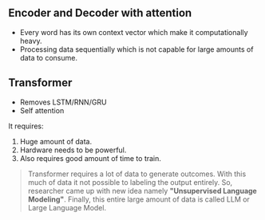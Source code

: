 ## Encoder and Decoder with attention

-   Every word has its own context vector which make it computationally heavy.
-   Processing data sequentially which is not capable for large amounts of data to consume.

## Transformer

-   Removes LSTM/RNN/GRU
-   Self attention

It requires:

1. Huge amount of data.
2. Hardware needs to be powerful.
3. Also requires good amount of time to train.

> Transformer requires a lot of data to generate outcomes. With this much of data it not possible to labeling the output entirely. So, researcher came up with new idea namely **"Unsupervised Language Modeling"**. Finally, this entire large amount of data is called LLM or Large Language Model.

